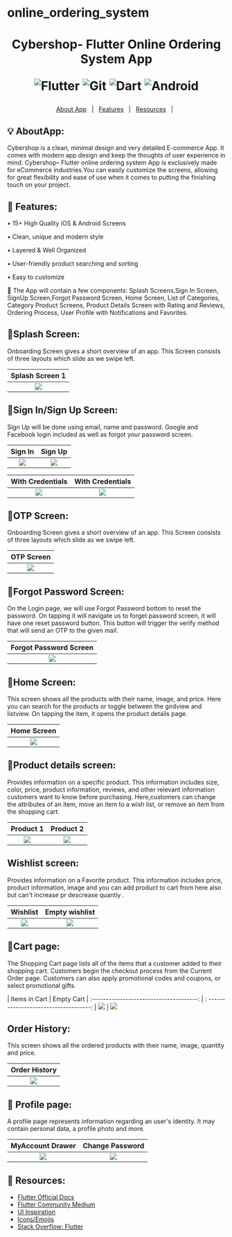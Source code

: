 # online_ordering_system

<h1 align="center">Cybershop- Flutter Online Ordering System App

![Flutter](https://img.shields.io/badge/Flutter-%2302569B.svg?style=for-the-badge&logo=Flutter&logoColor=white)
![Git](https://img.shields.io/badge/git-%23F05033.svg?style=for-the-badge&logo=git&logoColor=white)
![Dart](https://img.shields.io/badge/dart-%230175C2.svg?style=for-the-badge&logo=dart&logoColor=white)
![Android](https://img.shields.io/badge/Android-3DDC84?style=for-the-badge&logo=android&logoColor=white)
</h1>



<p align="center">
  <a href="#bulb-aboutapp">About App</a> &#xa0; | &#xa0; 
  <a href="#dart-features">Features</a> &#xa0; | &#xa0;
  <a href="#rocket-resources">Resources</a> &#xa0; | &#xa0;
</p>



## :bulb: AboutApp:
Cybershop is a clean, minimal design and very detailed E-commerce App. It comes with modern app design and keep the thoughts of user experience in mind. Cybershop– Flutter online ordering system App  is exclusively made for eCommerce industries.You can easily customize the screens, allowing for great flexibility and ease of use when it comes to putting the finishing touch on your project.

## :dart: Features:

• 15+ High Quality iOS & Android Screens

• Clean, unique and modern style

• Layered & Well Organized

• User-friendly product searching and sorting

• Easy to customize


🎯 The App will contain a few components: Splash Screens,Sign In Screen, SignUp Screen,Forgot Password Screen, Home Screen, List of Categories, Category Product Screens, Product Details Screen with Rating and Reviews, Ordering Process, User Profile with Notifications and Favorites.

## 📲Splash Screen:
Onboarding Screen gives a short overview of an app. This Screen consists of three layouts which slide as we swipe left.

|             Splash Screen 1                            
| :--------------------------------:       
|  ![](assets/images/splash.png)           

## 🔐Sign In/Sign Up Screen:

Sign Up will be done using email, name and password. Google and Facebook login included as well as forgot your password screen.

|               Sign In                    |                 Sign Up                   |              
| :--------------------------------:       | :---------------------------------------: | 
|       ![](assets/images/login_eye.png)      |       ![](assets/images/register_eye.png)     | 


|          With Credentials                |              With Credentials             |              
| :--------------------------------:       | :---------------------------------------: |
|      ![](assets/images/cred_login.png)       |        ![](assets/images/cred_register.png)    | 


## 📲OTP Screen:
Onboarding Screen gives a short overview of an app. This Screen consists of three layouts which slide as we swipe left.

|             OTP Screen                            
| :--------------------------------:       
|  ![](assets/images/otp_screen.png) 


## 🔑Forgot Password Screen:

On the Login page, we will use Forgot Password bottom to reset the password. On tapping it will navigate us to forget password screen, it will have one reset password button. This button will trigger the verify method that will send an OTP to the given mail.

|          Forgot Password Screen          |            
| :--------------------------------:       | 
|  ![](assets/images/forgot_password.png)  | 

## 🔎Home Screen:
This screen shows all the products with their name, image, and price. Here you can search for the products or toggle between the girdview and listview. On tapping the item, it opens the product details page.


|             Home Screen              |                
| :--------------------------------:   | 
|  ![](assets/images/home_screen.png)   | 

## 📇Product details screen:
Provides information on a specific product. This information includes size, color, price, product information, reviews, and other relevant information customers want to know before purchasing. Here,customers can change the attributes of an item, move an item to a wish list, or remove an item from the shopping cart.


|             Product 1                         |                Product 2                  
| :-------------------------------------------: | :---------------------------------------:
|  ![](assets/images/datail.png)                |     ![](assets/images/added_detail.png)   


## Wishlist screen:
Provides information on a Favorite product. This information includes price, product information, image and you can add product to cart from here also but can't increase pr descrease quantiy .


|             Wishlist                          |                Empty wishlist
| :-------------------------------------------: | :---------------------------------------:
|  ![](assets/images/wishlist.png)              |     ![](assets/images/empty_wishlist.png)


## 🛒Cart page:

The Shopping Cart page lists all of the items that a customer added to their shopping cart. Customers begin the checkout process from the Current Order page. Customers can also apply promotional codes and coupons, or select promotional gifts.

|             Items in Cart                |                  Empty Cart
| :--------------------------------------: |  : ------------------------------------:
|       ![](assets/images/cart.png)        |         ![](assets/images/empty_cart.png)


## Order History:
This screen shows all the ordered products with their name, image, quantity and price. 

|             Order History             |                
| :--------------------------------:   | 
|  ![](assets/images/order_history.png)   | 


## 👤 Profile page:
A profile page represents information regarding an user's identity. It may contain personal data, a profile photo and more.

|             MyAccount Drawer             |             Change Password          
| :--------------------------------:       | :------------------------------------------:
|  ![](assets/images/account.png)          |     ![](assets/images/change_password.png)





## :rocket: Resources:
- [Flutter Official Docs](https://flutter.dev/docs)
- [Flutter Community Medium](https://medium.com/flutter-community)
- [UI Inspiration](https://github.com/abuanwar072/E-commerce-Complete-Flutter-UI)
- [Icons/Emojis](https://emojipedia.org/)
- [Stack Overflow: Flutter](https://stackoverflow.com/questions/tagged/flutter)